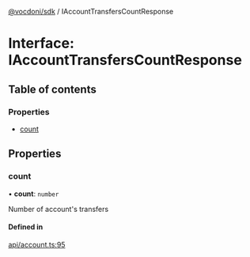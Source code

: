 [@vocdoni/sdk](/sdk) / IAccountTransfersCountResponse

# Interface: IAccountTransfersCountResponse

## Table of contents

### Properties

- [count](IAccountTransfersCountResponse#count)

## Properties

### count

• **count**: `number`

Number of account's transfers

#### Defined in

[api/account.ts:95](https://github.com/vocdoni/vocdoni-sdk/blob/66360b95227306027699be0e80826ca7975027a0/src/api/account.ts#L95)
